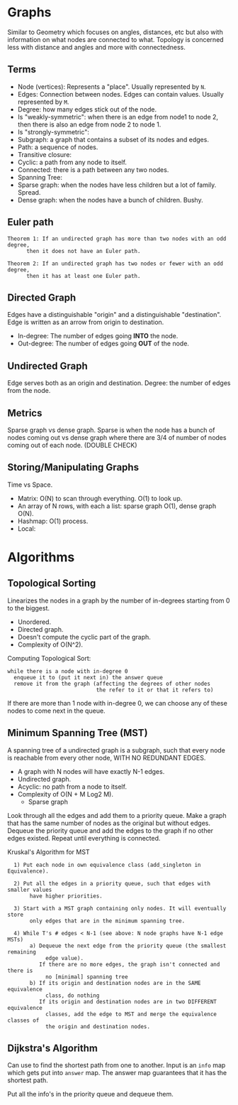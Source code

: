 # Graphs

Similar to Geometry which focuses on angles, distances, etc but also with information on
what nodes are connected to what.
Topology is concerned less with distance and angles and more with connectedness.

## Terms
* Node (vertices): Represents a "place". Usually represented by `N`.
* Edges: Connection between nodes. Edges can contain values. Usually represented by `M`.
* Degree: how many edges stick out of the node.
* Is "weakly-symmetric": when there is an edge from node1 to node 2, then there is also an edge from node 2 to node 1.
* Is "strongly-symmetric":
* Subgraph: a graph that contains a subset of its nodes and edges.
* Path: a sequence of nodes.
* Transitive closure:
* Cyclic: a path from any node to itself.
* Connected: there is a path between any two nodes.
* Spanning Tree:
* Sparse graph: when the nodes have less children but a lot of family. Spread.  
* Dense graph: when the nodes have a bunch of children. Bushy.

## Euler path

```
Theorem 1: If an undirected graph has more than two nodes with an odd degree,
      then it does not have an Euler path.

Theorem 2: If an undirected graph has two nodes or fewer with an odd degree,
      then it has at least one Euler path.
```

## Directed Graph

Edges have a distinguishable "origin" and a distinguishable "destination".
Edge is written as an arrow from origin to destination.

* In-degree: The number of edges going **INTO** the node.
* Out-degree: The number of edges going **OUT** of the node.

## Undirected Graph

Edge serves both as an origin and destination.
Degree: the number of edges from the node.

## Metrics

Sparse graph vs dense graph.
Sparse is when the node has a bunch of nodes coming out vs
dense graph where there are 3/4 of number of nodes coming out of each node. (DOUBLE CHECK)

## Storing/Manipulating Graphs

Time vs Space.
* Matrix: O(N) to scan through everything. O(1) to look up.
* An array of N rows, with each a list: sparse graph O(1), dense graph O(N).
* Hashmap: O(1) process.
* Local:

# Algorithms

## Topological Sorting

Linearizes the nodes in a graph by the number of in-degrees starting from 0 to the biggest.
* Unordered.
* Directed graph.
* Doesn't compute the cyclic part of the graph.
* Complexity of O(N^2).

Computing Topological Sort:
```
while there is a node with in-degree 0
  enqueue it to (put it next in) the answer queue
  remove it from the graph (affecting the degrees of other nodes
                            the refer to it or that it refers to)
```
If there are more than 1 node with in-degree 0, we can choose any of these nodes to come next in the queue.

## Minimum Spanning Tree (MST)

A spanning tree of a undirected graph is a subgraph, such that every node is
reachable from every other node, WITH NO REDUNDANT EDGES.
* A graph with N nodes will have exactly N-1 edges.
* Undirected graph.
* Acyclic: no path from a node to itself.
* Complexity of O(N + M Log2 M).
  * Sparse graph

Look through all the edges and add them to a priority queue.
Make a graph that has the same number of nodes as the original but without edges.
Dequeue the priority queue and add the edges to the graph if no other edges existed.
Repeat until everything is connected.

Kruskal's Algorithm for MST
```
  1) Put each node in own equivalence class (add_singleton in Equivalence).

  2) Put all the edges in a priority queue, such that edges with smaller values
       have higher priorities.

  3) Start with a MST graph containing only nodes. It will eventually store
       only edges that are in the minimum spanning tree.

  4) While T's # edges < N-1 (see above: N node graphs have N-1 edge MSTs)
       a) Dequeue the next edge from the priority queue (the smallest remaining
            edge value).
          If there are no more edges, the graph isn't connected and there is
            no [minimal] spanning tree
       b) If its origin and destination nodes are in the SAME equivalence
            class, do nothing
          If its origin and destination nodes are in two DIFFERENT equivalence
            classes, add the edge to MST and merge the equivalence classes of
            the origin and destination nodes.
```

## Dijkstra's Algorithm

Can use to find the shortest path from one to another.
Input is an `info` map which gets put into `answer` map.
The answer map guarantees that it has the shortest path.

Put all the info's in the priority queue and dequeue them.  
